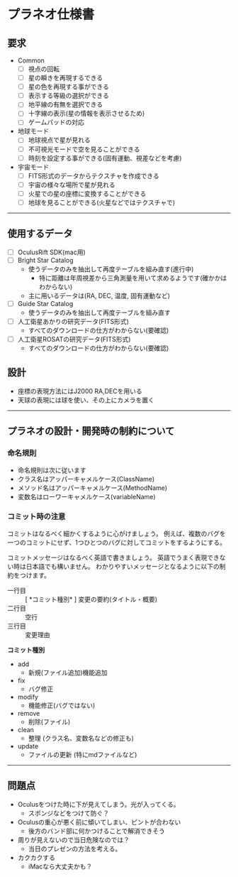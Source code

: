 # プラネオ仕様書

## 要求

- Common
  - [ ] 視点の回転
  - [ ] 星の瞬きを再現するできる
  - [ ] 星の色を再現する事ができる
  - [ ] 表示する等級の選択ができる
  - [ ] 地平線の有無を選択できる
  - [ ] 十字線の表示(星の情報を表示させるため)
  - [ ] ゲームパッドの対応

- 地球モード
  - [ ] 地球視点で星が見れる
  - [ ] 不可視光モードで空を見ることができる
  - [ ] 時刻を設定する事ができる(固有運動、視差などを考慮)

- 宇宙モード
  - [ ] FITS形式のデータからテクスチャを作成できる
  - [ ] 宇宙の様々な場所で星が見れる
  - [ ] 火星での星の座標に変換することができる
  - [ ] 地球を見ることができる(火星などではテクスチャで)

---

## 使用するデータ

- [ ] OculusRift SDK(mac用)
- [ ] Bright Star Catalog
  - 使うデータのみを抽出して再度テーブルを組み直す(進行中)
    - 特に距離は年周視差から三角測量を用いて求めるようです(確かかはわからない)
  - 主に用いるデータは(RA, DEC, 温度, 固有運動など)
- [ ] Guide Star Catalog
  - 使うデータのみを抽出して再度テーブルを組み直す
- [ ] 人工衛星あかりの研究データ(FITS形式)
  - すべてのダウンロードの仕方がわからない(要確認)
- [ ] 人工衛星ROSATの研究データ(FITS形式)
  - すべてのダウンロードの仕方がわからない(要確認)

## 設計

- 座標の表現方法にはJ2000 RA,DECを用いる
- 天球の表現には球を使い、その上にカメラを置く


---

## プラネオの設計・開発時の制約について

### 命名規則

- 命名規則は次に従います
 - クラス名はアッパーキャメルケース(ClassName)
 - メソッド名はアッパーキャメルケース(MethodName)
 - 変数名はローワーキャメルケース(variableName)

### コミット時の注意

コミットはなるべく細かくするように心がけましょう。
例えば、複数のバグを一つのコミットにせず、1つひとつのバグに対してコミットをするようにする。

コミットメッセージはなるべく英語で書きましょう。
英語でうまく表現できない時は日本語でも構いません。
わかりやすいメッセージとなるように以下の制約をつけます。
<dl>
	<dt>一行目</dt>
	<dd>[ *コミット種別* ] 変更の要約(タイトル・概要)</dd>
	<dt>二行目</dt>
	<dd>空行</dd>
	<dt>三行目</dt>
	<dd>変更理由</dd>
</dl>


**コミット種別**

- add
	- 新規(ファイル追加)機能追加
- fix
	- バグ修正
- modify
	- 機能修正(バグではない)
- remove
	- 削除(ファイル)
- clean
	- 整理 (クラス名、変数名などの修正も)
- update
	- ファイルの更新 (特にmdファイルなど)


---

## 問題点

- Oculusをつけた時に下が見えてしまう。光が入ってくる。
  - スポンジなどをつけて防ぐ？
- Oculusの重心が悪く前に傾いてしまい、ピントが合わない
  - 後方のバンド部に何かつけることで解消できそう
- 周りが見えないので当日危険なのでは？
  - 当日のプレゼンの方法を考える。
- カクカクする
  - iMacなら大丈夫かも？
